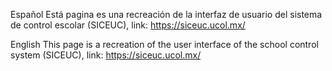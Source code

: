 Español
Está pagina es una recreación de la interfaz de usuario del sistema de control escolar (SICEUC), link: https://siceuc.ucol.mx/

English
This page is a recreation of the user interface of the school control system (SICEUC), link: https://siceuc.ucol.mx/